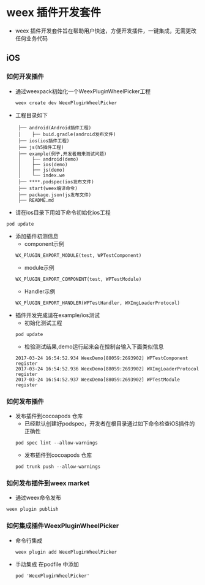 # weex 插件开发套件
- weex 插件开发套件旨在帮助用户快速，方便开发插件，一键集成，无需更改任何业务代码

## iOS

### 如何开发插件
- 通过weexpack初始化一个WeexPluginWheelPicker工程
   ```
   weex create dev WeexPluginWheelPicker
   ```
- 工程目录如下
    ```
     ├── android(Android插件工程)
     │    ├── buid.gradle(android发布文件)
     ├── ios(ios插件工程)
     ├── js(h5插件工程)
     ├── example(例子,开发者用来测试问题)
     │    ├── android(demo)
     │    ├── ios(demo)
     │    ├── js(demo)
     │    └── index.we
     ├── ****.podspec(ios发布文件)
     ├── start(weex编译命令)
     ├── package.json(js发布文件)
     ├── README.md
   ```
- 请在ios目录下用如下命令初始化ios工程
```
pod update
```
- 添加插件初测信息
   - component示例
   ```
   WX_PlUGIN_EXPORT_MODULE(test, WPTestComponent)
   ```
   - module示例
   ```
   WX_PlUGIN_EXPORT_COMPONENT(test, WPTestModule)
   ```
   - Handler示例
   ```
   WX_PlUGIN_EXPORT_HANDLER(WPTestHandler, WXImgLoaderProtocol)
   ```
- 插件开发完成请在example/ios测试
   - 初始化测试工程
   ```
   pod update
   ```
   - 检验测试结果,demo运行起来会在控制台输入下面类似信息
   ```
   2017-03-24 16:54:52.934 WeexDemo[88059:2693902] WPTestComponent register
   2017-03-24 16:54:52.936 WeexDemo[88059:2693902] WXImgLoaderProtocol register
   2017-03-24 16:54:52.937 WeexDemo[88059:2693902] WPTestModule register
   ```

### 如何发布插件
- 发布插件到cocoapods 仓库
   - 已经默认创建好podspec，开发者在根目录通过如下命令检查iOS插件的正确性
  ```
  pod spec lint --allow-warnings
  ```
   - 发布插件到cocoapods 仓库
   ```
   pod trunk push --allow-warnings
   ```

### 如何发布插件到weex market
- 通过weex命令发布
```
weex plugin publish
```

### 如何集成插件WeexPluginWheelPicker
- 命令行集成
  ```
  weex plugin add WeexPluginWheelPicker
  ```
- 手动集成
  在podfile 中添加
  ```
  pod 'WeexPluginWheelPicker'
  ```
